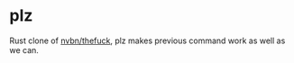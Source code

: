 # plz

Rust clone of [nvbn/thefuck], plz makes previous command work as well as we can.

[nvbn/thefuck]: https://github.com/nvbn/thefuck